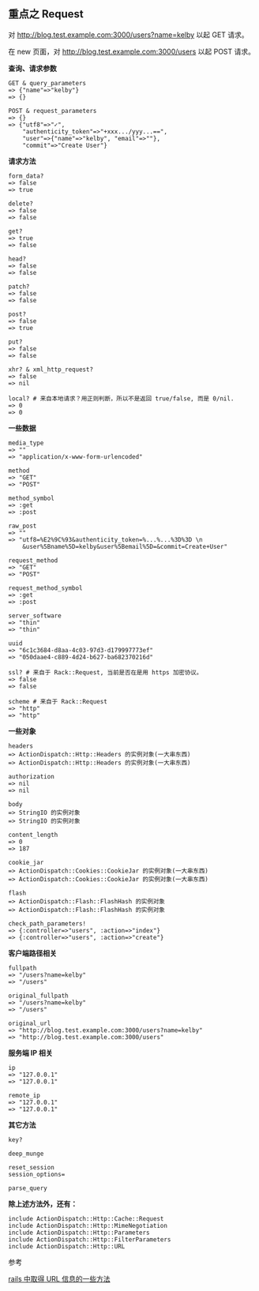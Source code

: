 ## 重点之 Request

对 http://blog.test.example.com:3000/users?name=kelby 以起 GET 请求。

在 new 页面，对 http://blog.test.example.com:3000/users 以起 POST 请求。

**查询、请求参数**

```
GET & query_parameters
=> {"name"=>"kelby"}
=> {}

POST & request_parameters
=> {}
=> {"utf8"=>"✓",
    "authenticity_token"=>"+xxx.../yyy...==",
    "user"=>{"name"=>"kelby", "email"=>""},
    "commit"=>"Create User"}
```

**请求方法**

```
form_data?
=> false
=> true

delete?
=> false
=> false

get?
=> true
=> false

head?
=> false
=> false

patch?
=> false
=> false

post?
=> false
=> true

put?
=> false
=> false

xhr? & xml_http_request?
=> false
=> nil

local? # 来自本地请求？用正则判断，所以不是返回 true/false, 而是 0/nil.
=> 0
=> 0
```

**一些数据**

```
media_type
=> ""
=> "application/x-www-form-urlencoded"

method
=> "GET"
=> "POST"

method_symbol
=> :get
=> :post

raw_post
=> ""
=> "utf8=%E2%9C%93&authenticity_token=%...%...%3D%3D \n
    &user%5Bname%5D=kelby&user%5Bemail%5D=&commit=Create+User"

request_method
=> "GET"
=> "POST"

request_method_symbol
=> :get
=> :post

server_software
=> "thin"
=> "thin"

uuid
=> "6c1c3684-d8aa-4c03-97d3-d179997773ef"
=> "050daae4-c889-4d24-b627-ba682370216d"

ssl? # 来自于 Rack::Request, 当前是否在是用 https 加密协议。
=> false
=> false

scheme # 来自于 Rack::Request
=> "http"
=> "http"
```

**一些对象**

```
headers
=> ActionDispatch::Http::Headers 的实例对象(一大串东西)
=> ActionDispatch::Http::Headers 的实例对象(一大串东西)

authorization
=> nil
=> nil

body
=> StringIO 的实例对象
=> StringIO 的实例对象

content_length
=> 0
=> 187

cookie_jar
=> ActionDispatch::Cookies::CookieJar 的实例对象(一大串东西)
=> ActionDispatch::Cookies::CookieJar 的实例对象(一大串东西)

flash
=> ActionDispatch::Flash::FlashHash 的实例对象
=> ActionDispatch::Flash::FlashHash 的实例对象
```

```
check_path_parameters!
=> {:controller=>"users", :action=>"index"}
=> {:controller=>"users", :action=>"create"}
```

**客户端路径相关**

```
fullpath
=> "/users?name=kelby"
=> "/users"

original_fullpath
=> "/users?name=kelby"
=> "/users"

original_url
=> "http://blog.test.example.com:3000/users?name=kelby"
=> "http://blog.test.example.com:3000/users"
```

**服务端 IP 相关**

```
ip
=> "127.0.0.1"
=> "127.0.0.1"

remote_ip
=> "127.0.0.1"
=> "127.0.0.1"
```

**其它方法**

```
key?

deep_munge

reset_session
session_options=

parse_query
```

**除上述方法外，还有：**

```
include ActionDispatch::Http::Cache::Request
include ActionDispatch::Http::MimeNegotiation
include ActionDispatch::Http::Parameters
include ActionDispatch::Http::FilterParameters
include ActionDispatch::Http::URL
```

参考

[rails 中取得 URL 信息的一些方法](http://runphpseo.blogspot.jp/2011/07/rails-url.html)
